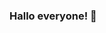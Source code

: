 ### Hallo everyone! 👋

<!--
**Maria-VBV/Maria-VBV** is a ✨ _special_ ✨ repository because its `README.md` (this file) appears on your GitHub profile.



🌱 I’m currently starting learn web developing

-->
